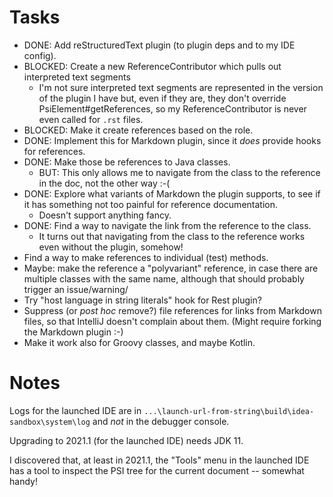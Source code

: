 # Tasks

* DONE: Add reStructuredText plugin (to plugin deps and to my IDE config).
* BLOCKED: Create a new ReferenceContributor which pulls out interpreted text segments
  * I'm not sure interpreted text segments are represented in the version of the plugin I have but,
  even if they are, they don't override PsiElement#getReferences, so my ReferenceContributor is
  never even called for `.rst` files.   
* BLOCKED: Make it create references based on the role.
* DONE: Implement this for Markdown plugin, since it _does_ provide hooks for references.
* DONE: Make those be references to Java classes.
  * BUT: This only allows me to navigate from the class to the reference in the doc, not the other way :-(
* DONE: Explore what variants of Markdown the plugin supports, to see if it has something not too painful
for reference documentation.
  * Doesn't support anything fancy.
* DONE: Find a way to navigate the link from the reference to the class.
  * It turns out that navigating from the class to the reference works even without the plugin, somehow!
* Find a way to make references to individual (test) methods.
* Maybe: make the reference a "polyvariant" reference, in case there are multiple classes with the same name,
although that should probably trigger an issue/warning/ 
* Try "host language in string literals" hook for Rest plugin?
* Suppress (or _post hoc_ remove?) file references for links from Markdown files, so that IntelliJ doesn't
complain about them.  (Might require forking the Markdown plugin :-\) 
* Make it work also for Groovy classes, and maybe Kotlin.

# Notes

Logs for the launched IDE are in `...\launch-url-from-string\build\idea-sandbox\system\log`
and _not_ in the debugger console.

Upgrading to 2021.1 (for the launched IDE) needs JDK 11.

I discovered that, at least in 2021.1, the "Tools" menu in the launched IDE
has a tool to inspect the PSI tree for the current document -- somewhat handy!